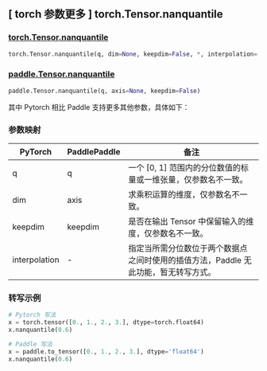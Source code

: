 ## [ torch 参数更多 ] torch.Tensor.nanquantile

### [torch.Tensor.nanquantile](https://pytorch.org/docs/stable/generated/torch.nanquantile.html#torch.nanquantile)

```python
torch.Tensor.nanquantile(q, dim=None, keepdim=False, *, interpolation='linear')
```

### [paddle.Tensor.nanquantile](https://github.com/PaddlePaddle/Paddle/pull/41343)

```python
paddle.Tensor.nanquantile(q, axis=None, keepdim=False)
```

其中 Pytorch 相比 Paddle 支持更多其他参数，具体如下：

### 参数映射

| PyTorch       | PaddlePaddle | 备注                                                                                |
| ------------- | ------------ | ----------------------------------------------------------------------------------- |
| q             | q            | 一个 [0, 1] 范围内的分位数值的标量或一维张量，仅参数名不一致。                      |
| dim           | axis         | 求乘积运算的维度，仅参数名不一致。                                                  |
| keepdim       | keepdim      | 是否在输出 Tensor 中保留输入的维度，仅参数名不一致。                                |
| interpolation | -            | 指定当所需分位数位于两个数据点之间时使用的插值方法，Paddle 无此功能，暂无转写方式。 |


### 转写示例

```python
# Pytorch 写法
x = torch.tensor([0., 1., 2., 3.], dtype=torch.float64)
x.nanquantile(0.6)

# Paddle 写法
x = paddle.to_tensor([0., 1., 2., 3.], dtype='float64')
x.nanquantile(0.6)
```
